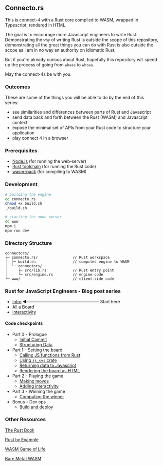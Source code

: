 ## Connecto.rs

This is connect-4 with a Rust core compiled to WASM, wrapped in Typescript, rendered in HTML.

The goal is to encourage more Javascript engineers to write Rust.
Demonstrating the `why` of writing Rust is outside the scope of this repository, demonstrating all the great things you can do with Rust is also outside the scope as I am in no way an authority on idiomatic Rust.

But if you're already curious about Rust, hopefully this repository will speed up the process of going from `whaaa` to `whoaa`.

May the connect-4s be with you.

### Outcomes

These are some of the things you will be able to do by the end of this series:

- see similarities and differences between parts of Rust and Javascript
- send data back and forth between the Rust (WASM) and Javascript context
- expose the minimal set of APIs from your Rust code to structure your application
- play connect 4 in a browser

### Prerequisites

- [Node.js](https://nodejs.org/en/download) (for running the web-server)
- [Rust toolchain](https://www.rust-lang.org/tools/install) (for running the Rust code)
- [wasm-pack](https://drager.github.io/wasm-pack/installer/) (for compiling to WASM)

### Development

```bash
# building the engine
cd connecto.rs
chmod +x build.sh
./build.sh

# starting the node server
cd www
npm i
npm run dev
```

### Directory Structure

```
connectors/
├─ connecto.rs/                // Rust workspace
│  ├─ build.sh                 // compiles engine to WASM
│  └─ connectors/
│     ├─ src/lib.rs            // Rust entry point
│     └─ src/engine.rs         // engine code
└─ www/                        // client-side code
```

### Rust for JavaScript Engineers - Blog post series

- [Intro](https://www.afloat.boats/posts/rust-for-javascript-engineers-pt-1) ◀──────────────────────── Start here
- [All a Board](https://www.afloat.boats/posts/rust-for-javascript-engineers-all-a-board)
- [Interactivity](https://www.afloat.boats/posts/rust-for-javascript-engineers-interactivity)

#### Code checkpoints

- Part 0 - Prologue
  - [Initial Commit](https://github.com/tauseefk/connectors/tree/making-connections)
  - [Structuring Data](https://github.com/tauseefk/connectors/tree/data-as-enums)
- Part 1 - Setting the board
  - [Calling JS functions from Rust](https://github.com/tauseefk/connectors/tree/calling-home)
  - [Using `js_sys` crate](https://github.com/tauseefk/connectors/tree/calling-home-again)
  - [Returning data to Javascript](https://github.com/tauseefk/connectors/tree/returning-a-grid)
  - [Rendering the board as HTML](https://github.com/tauseefk/connectors/tree/rendering-html-grid)
- Part 2 - Playing the game
  - [Making moves](https://github.com/tauseefk/connectors/tree/making-moves)
  - [Adding interactivity](https://github.com/tauseefk/connectors/tree/interactivity)
- Part 3 - Winning the game
  - [Computing the winner](https://github.com/tauseefk/connectors/tree/winning-move)
- Bonus - Dev ops
  - [Build and deploy](https://github.com/tauseefk/connectors/tree/deployment)

### Other Resources

[The Rust Book](https://doc.rust-lang.org/book/title-page.html)

[Rust by Example](https://doc.rust-lang.org/rust-by-example/index.html)

[WASM Game of Life](https://rustwasm.github.io/book/game-of-life/introduction.html)

[Bare Metal WASM](https://cliffle.com/blog/bare-metal-wasm/)
